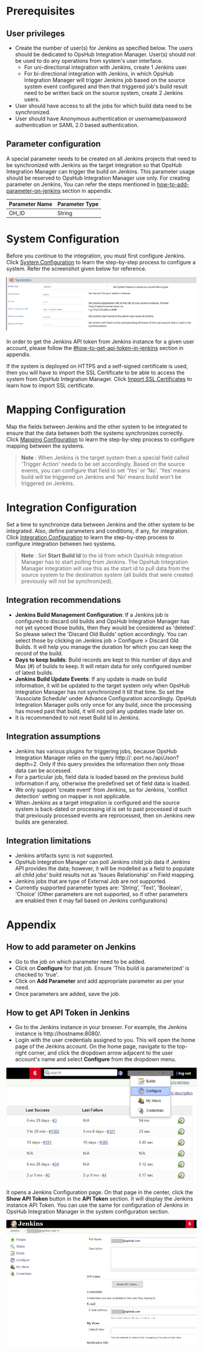 # Prerequisites

## User privileges

* Create the number of user(s) for Jenkins as specified below. The users should be dedicated to OpsHub Integration Manager. User(s) should not be used to do any operations from system's user interface.  
  * For uni-directional integration with Jenkins, create 1 Jenkins user.  
  * For bi-directional integration with Jenkins, in which OpsHub Integration Manager will trigger Jenkins job based on the source system event configured and then that triggered job's build result need to be written back on the source system, create 2 Jenkins users.
* User should have access to all the jobs for which build data need to be synchronized.
* User should have Anonymous authentication or username/password authentication or SAML 2.0 based authentication.

## Parameter configuration

A special parameter needs to be created on all Jenkins projects that need to be synchronized with Jenkins as the target integration so that OpsHub Integration Manager can trigger the build on Jenkins. This parameter usage should be reserved to OpsHub Integration Manager use only. For creating parameter on Jenkins, You can refer the steps mentioned in [how-to-add-parameter-on-jenkins](#how-to-add-parameter-on-jenkins) section in appendix. 

| Parameter Name | Parameter Type |
|----------------|----------------|
| OH_ID          | String          |

# System Configuration

Before you continue to the integration, you must first configure Jenkins. Click [System Configuration](../integrate/system-configuration.md) to learn the step-by-step process to configure a system. Refer the screenshot given below for reference.

<p align="center">
  <img src="../assets/Jenkins_Image_3a.png" />
</p>

In order to get the Jenkins API token from Jenkins instance for a given user account, please follow the [#how-to-get-api-token-in-jenkins](#how-to-get-api-token-in-jenkins) section in appendix.

If the system is deployed on HTTPS and a self-signed certificate is used, then you will have to import the SSL Certificate to be able to access the system from OpsHub Integration Manager. Click [Import SSL Certificates](../getting-started/ssl-certificate-configuration.md) to learn how to import SSL certificate.

# Mapping Configuration

Map the fields between Jenkins and the other system to be integrated to ensure that the data between both the systems synchronizes correctly.  
Click [Mapping Configuration](../integrate/mapping-configuration.md) to learn the step-by-step process to configure mapping between the systems.

> **Note** : When Jenkins is the target system then a special field called 'Trigger Action' needs to be set accordingly. Based on the source events, you can configure that field to set 'Yes' or 'No'. 'Yes' means build will be triggered on Jenkins and 'No' means build won't be triggered on Jenkins.

# Integration Configuration

Set a time to synchronize data between Jenkins and the other system to be integrated. Also, define parameters and conditions, if any, for integration. Click [Integration Configuration](../integrate/integration-configuration.md) to learn the step-by-step process to configure integration between two systems.

> **Note** : Set **Start Build Id** to the id from which OpsHub Integration Manager has to start polling from Jenkins. The OpsHub Integration Manager integration will use this as the start id to pull data from the source system to the destination system (all builds that were created previously will not be synchronized). 

## Integration recommendations

* **Jenkins Build Management Configuration**: If a Jenkins job is configured to discard old builds and OpsHub Integration Manager has not yet synced those builds, then they would be considered as 'deleted'. So please select the 'Discard Old Builds' option accordingly. You can select those by clicking on Jenkins job > Configure > Discard Old Builds. It will help you manage the duration for which you can keep the record of the build.  
* **Days to keep builds**: Build records are kept to this number of days and Max (#) of builds to keep. It will retain data for only configured number of latest builds.  
* **Jenkins Build Update Events**: If any update is made on build information, it will be updated to the target system only when OpsHub Integration Manager has not synchronized it till that time. So set the 'Associate Schedule' under Advance Configuration accordingly. OpsHub Integration Manager polls only once for any build, once the processing has moved past that build, it will not poll any updates made later on.  
* It is recommended to not reset Build Id in Jenkins.

## Integration assumptions

* Jenkins has various plugins for triggering jobs, because OpsHub Integration Manager relies on the query http://<jenkinsserver>: port no./api/Json?depth=2. Only if this query provides the information then only those data can be accessed.
* For a particular job, field data is loaded based on the previous build information if any, otherwise the predefined set of field data is loaded.
* We only support 'create event' from Jenkins, so for Jenkins, 'conflict detection' setting on mapper is not applicable.
* When Jenkins as a target integration is configured and the source system is back-dated or processing id is set to past processed id such that previously processed events are reprocessed, then on Jenkins new builds are generated.

## Integration limitations

* Jenkins artifacts sync is not supported.
* OpsHub Integration Manager can poll Jenkins child job data if Jenkins API provides the data; however, it will be modelled as a field to populate all child jobs' build results not as 'Issues Relationship' on Field mapping.
* Jenkins jobs that are type of External Job are not supported.
* Currently supported parameter types are: 'String', 'Text', 'Boolean', 'Choice' (Other parameters are not supported, so if other parameters are enabled then it may fail based on Jenkins configurations)

# Appendix

## How to add parameter on Jenkins

* Go to the job on which parameter need to be added.
* Click on **Configure** for that job. Ensure 'This build is parameterized' is checked to 'true'.
* Click on **Add Parameter** and add appropriate parameter as per your need.
* Once parameters are added, save the job.

## How to get API Token in Jenkins

* Go to the Jenkins instance in your browser. For example, the Jenkins instance is http://hostname:8080/.
* Login with the user credentials assigned to you. This will open the home page of the Jenkins account. On the home page, navigate to the top-right corner, and click the dropdown arrow adjacent to the user account's name and select **Configure** from the dropdown menu.

<p align="center">
  <img src="../assets/Jenkins_Image_1a.png" />
</p>

It opens a Jenkins Configuration page. On that page in the center, click the **Show API Token** button in the **API Token** section. It will display the Jenkins instance API Token. You can use the same for configuration of Jenkins in OpsHub Integration Manager in the system configuration section.

<p align="center">
  <img src="../assets/Jenkins_Image_2a.png" />
</p>
